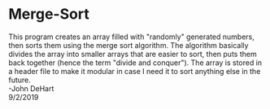 # Merge-Sort
This program creates an array filled with "randomly" generated numbers, then sorts them using the merge sort algorithm. The algorithm basically divides the array into smaller arrays that are easier to sort, then puts them back together (hence the term "divide and conquer"). The array is stored in a header file to make it modular in case I need it to sort anything else in the future. 
<br />-John DeHart
<br />9/2/2019
